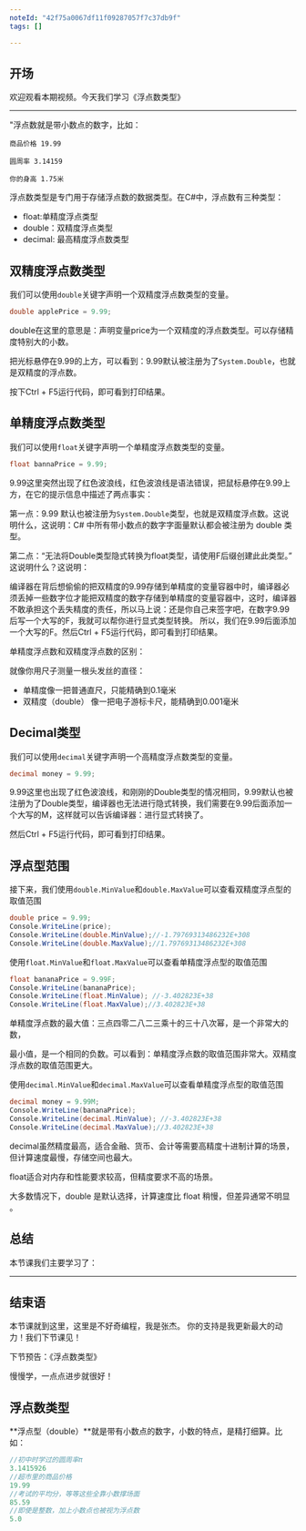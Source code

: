 ```yaml
---
noteId: "42f75a0067df11f09287057f7c37db9f"
tags: []

---
```



## **开场**  

欢迎观看本期视频。今天我们学习《浮点数类型》

---

"浮点数就是带小数点的数字，比如：
```
商品价格 19.99

圆周率 3.14159

你的身高 1.75米
```

浮点数类型是专门用于存储浮点数的数据类型。在C#中，浮点数有三种类型：

- float:单精度浮点类型
- double：双精度浮点类型
- decimal: 最高精度浮点数类型


## 双精度浮点数类型

我们可以使用`double`关键字声明一个双精度浮点数类型的变量。

```c#
double applePrice = 9.99;
```
double在这里的意思是：声明变量price为一个双精度的浮点数类型。可以存储精度特别大的小数。

把光标悬停在9.99的上方，可以看到：9.99默认被注册为了`System.Double`，也就是双精度的浮点数。

按下Ctrl + F5运行代码，即可看到打印结果。

## 单精度浮点数类型

我们可以使用`float`关键字声明一个单精度浮点数类型的变量。

```c#
float bannaPrice = 9.99;
```
9.99这里突然出现了红色波浪线，红色波浪线是语法错误，把鼠标悬停在9.99上方，在它的提示信息中描述了两点事实：

第一点：9.99 默认也被注册为`System.Double`类型，也就是双精度浮点数。这说明什么，这说明：C# 中所有带小数点的数字字面量默认都会被注册为 double 类型。

第二点：“无法将Double类型隐式转换为float类型，请使用F后缀创建此此类型。” 这说明什么？这说明：

编译器在背后想偷偷的把双精度的9.99存储到单精度的变量容器中时，编译器必须丢掉一些数字位才能把双精度的数字存储到单精度的变量容器中，这时，编译器不敢承担这个丢失精度的责任，所以马上说：还是你自己来签字吧，在数字9.99后写一个大写的F，我就可以帮你进行显式类型转换。 所以，我们在9.99后面添加一个大写的F。然后Ctrl + F5运行代码，即可看到打印结果。

单精度浮点数和双精度浮点数的区别：

就像你用尺子测量一根头发丝的直径：

- 单精度像一把普通直尺，只能精确到0.1毫米
- 双精度（double） 像一把电子游标卡尺，能精确到0.001毫米

## Decimal类型

我们可以使用`decimal`关键字声明一个高精度浮点数类型的变量。

```c#
decimal money = 9.99;
```
9.99这里也出现了红色波浪线，和刚刚的Double类型的情况相同，9.99默认也被注册为了Double类型，编译器也无法进行隐式转换，我们需要在9.99后面添加一个大写的M，这样就可以告诉编译器：进行显式转换了。

然后Ctrl + F5运行代码，即可看到打印结果。

## 浮点型范围

接下来，我们使用`double.MinValue`和`double.MaxValue`可以查看双精度浮点型的取值范围

```c#
double price = 9.99;
Console.WriteLine(price);
Console.WriteLine(double.MinValue);//-1.79769313486232E+308
Console.WriteLine(double.MaxValue);//1.79769313486232E+308
```

使用`float.MinValue`和`float.MaxValue`可以查看单精度浮点型的取值范围

```c#
float bananaPrice = 9.99F;
Console.WriteLine(bananaPrice);
Console.WriteLine(float.MinValue); //-3.402823E+38
Console.WriteLine(float.MaxValue);//3.402823E+38 
```
                                       
单精度浮点数的最大值：三点四零二八二三乘十的三十八次幂，是一个非常大的数，

最小值，是一个相同的负数。可以看到：单精度浮点数的取值范围非常大。双精度浮点数的取值范围更大。


使用`decimal.MinValue`和`decimal.MaxValue`可以查看单精度浮点型的取值范围

```c#
decimal money = 9.99M;
Console.WriteLine(bananaPrice);
Console.WriteLine(decimal.MinValue); //-3.402823E+38
Console.WriteLine(decimal.MaxValue);//3.402823E+38 
```
decimal虽然精度最高，适合金融、货币、会计等需要高精度十进制计算的场景​​，但计算速度最慢，存储空间也最大。

float适合对内存和性能要求较高，但精度要求不高的场景。

大多数情况下，​​double 是默认选择​​，计算速度比 float 稍慢，但差异通常不明显​​。

## 总结
本节课我们主要学习了：

---

## 结束语

本节课就到这里，这里是不好奇编程，我是张杰。
你的支持是我更新最大的动力！我们下节课见！

下节预告：《浮点数类型》

慢慢学，一点点进步就很好！



## 浮点数类型

**浮点型（double）**就是带有小数点的数字，小数的特点，是精打细算。比如：

```csharp
//初中时学过的圆周率π
3.1415926
//超市里的商品价格
19.99
//考试的平均分，等等这些全靠小数撑场面
85.59
//即使是整数，加上小数点也被视为浮点数
5.0

```
